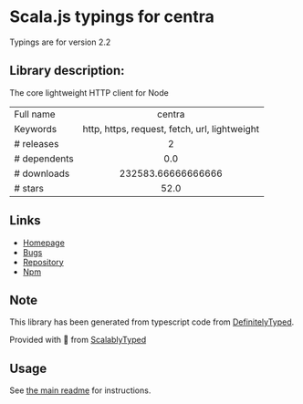 
# Scala.js typings for centra

Typings are for version 2.2

## Library description:
The core lightweight HTTP client for Node

|                    |                 |
| ------------------ | :-------------: |
| Full name          | centra |
| Keywords           | http, https, request, fetch, url, lightweight |
| # releases         | 2 |
| # dependents       | 0.0 |
| # downloads        | 232583.66666666666 |
| # stars            | 52.0 |

## Links
- [Homepage](https://github.com/ethanent/centra)
- [Bugs](https://github.com/ethanent/centra/issues)
- [Repository](https://github.com/ethanent/centra)
- [Npm](https://www.npmjs.com/package/centra)
    


## Note
This library has been generated from typescript code from [DefinitelyTyped](https://definitelytyped.org).

Provided with :purple_heart: from [ScalablyTyped](https://github.com/oyvindberg/ScalablyTyped)

## Usage
See [the main readme](../../readme.md) for instructions.


